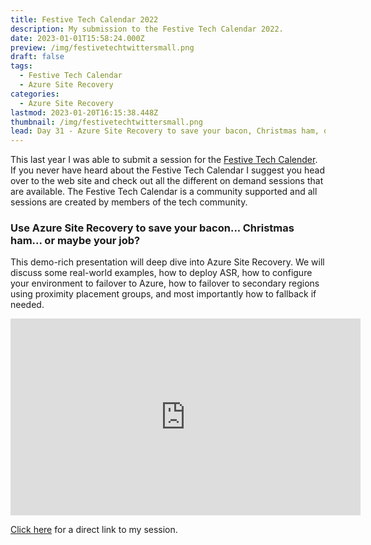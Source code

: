```yaml
---
title: Festive Tech Calendar 2022
description: My submission to the Festive Tech Calendar 2022.
date: 2023-01-01T15:58:24.000Z
preview: /img/festivetechtwittersmall.png
draft: false
tags:
  - Festive Tech Calendar
  - Azure Site Recovery
categories:
  - Azure Site Recovery
lastmod: 2023-01-20T16:15:38.448Z
thumbnail: /img/festivetechtwittersmall.png
lead: Day 31 - Azure Site Recovery to save your bacon, Christmas ham, or your job?
---
```



This last year I was able to submit a session for the [Festive Tech Calender](https://festivetechcalendar.com/).  If you never have heard about the Festive Tech Calendar I suggest you head over to the web site and check out all the different on demand  sessions that are available.  The Festive Tech Calendar is a community supported and all sessions are created by members of the tech community.

### Use Azure Site Recovery to save your bacon... Christmas ham... or maybe your job?
This demo-rich presentation will deep dive into Azure Site Recovery. We will discuss some real-world examples, how to deploy ASR, how to configure your environment to failover to Azure, how to failover to secondary regions using proximity placement groups, and most importantly how to fallback if needed.

<iframe width="560" height="315" src="https://www.youtube.com/embed/_MZ7Y6OyDv4" title="YouTube video player" frameborder="0" allow="accelerometer; autoplay; clipboard-write; encrypted-media; gyroscope; picture-in-picture; web-share" allowfullscreen></iframe>

[Click here](https://youtu.be/_MZ7Y6OyDv4) for a direct link to my session.